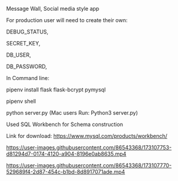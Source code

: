Message Wall, Social media style app 

For production user will need to create their own:

DEBUG_STATUS,

SECRET_KEY,

DB_USER,

DB_PASSWORD,

In Command line:

pipenv install flask flask-bcrypt pymysql 

pipenv shell 

python server.py (Mac users Run: Python3 server.py) 

Used SQL Workbench for Schema construction

Link for download: https://www.mysql.com/products/workbench/

https://user-images.githubusercontent.com/86543368/173107753-d81294d7-0174-4120-a904-8196e0ab8635.mp4



https://user-images.githubusercontent.com/86543368/173107770-529689f4-2d87-454c-b1bd-8d8917071ade.mp4
